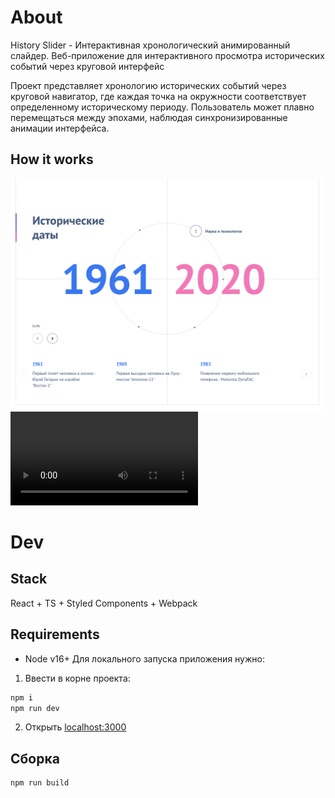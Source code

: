 # About
History Slider - Интерактивная хронологический анимированный слайдер. Веб-приложение для интерактивного просмотра исторических событий через круговой интерфейс

Проект представляет хронологию исторических событий через круговой навигатор, где каждая точка на окружности соответствует определенному историческому периоду. Пользователь может плавно перемещаться между эпохами, наблюдая синхронизированные анимации интерфейса.

## How it works

![Interface](./about/interface.png)
<video controls src="./about/interface.webm" title="interface"></video>

# Dev
## Stack
React + TS + Styled Components + Webpack

## Requirements
* Node v16+
Для локального запуска приложения нужно:

1. Ввести в корне проекта:
```bash
npm i
npm run dev
```
2. Открыть [localhost:3000](http://localhost:3000/)

## Сборка
```bash
npm run build
```
